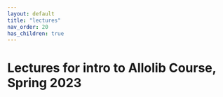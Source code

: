 ```yaml
---
layout: default
title: "lectures"
nav_order: 20
has_children: true
---
```


# Lectures for intro to Allolib Course, Spring 2023

